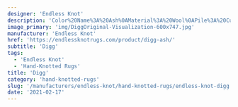 ```yaml
---
designer: 'Endless Knot'
description: 'Color%20Name%3A%20Ash%0AMaterial%3A%20Wool%0APile%3A%20CutCollection%3A%20Hand-Knotted%20Collection'
image_primary: 'img/DiggOriginal-Visualization-600x747.jpg'
manufacturer: 'Endless Knot'
href: 'https://endlessknotrugs.com/product/digg-ash/'
subtitle: 'Digg'
tags:
  - 'Endless Knot'
  - 'Hand-Knotted Rugs'
title: 'Digg'
category: 'hand-knotted-rugs'
slug: '/manufacturers/endless-knot/hand-knotted-rugs/endless-knot-digg'
date: '2021-02-17'
---
```

